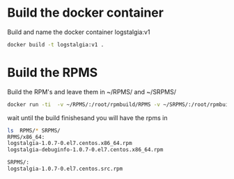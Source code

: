 # Build the docker container 
Build and name the docker container logstalgia:v1

```bash
docker build -t logstalgia:v1 .
```
# Build the RPMS
Build the RPM's and leave them in ~/RPMS/ and ~/SRPMS/

```bash
docker run -ti  -v ~/RPMS/:/root/rpmbuild/RPMS -v ~/SRPMS/:/root/rpmbuild/SRPMS logstalgia:v1
```

wait until the build finishesand you will have the rpms in 

```bash
ls  RPMS/* SRPMS/
RPMS/x86_64:
logstalgia-1.0.7-0.el7.centos.x86_64.rpm
logstalgia-debuginfo-1.0.7-0.el7.centos.x86_64.rpm

SRPMS/:
logstalgia-1.0.7-0.el7.centos.src.rpm
```

